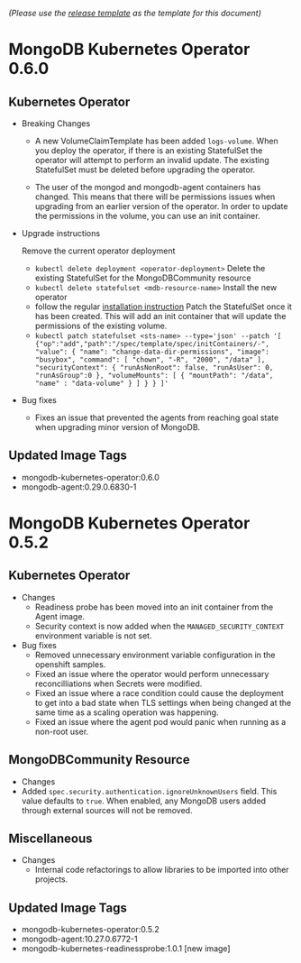 *(Please use the [release template](release-notes-template.md) as the template for this document)*
<!-- Next release -->
# MongoDB Kubernetes Operator 0.6.0
## Kubernetes Operator

* Breaking Changes
  * A new VolumeClaimTemplate has been added `logs-volume`. When you deploy the operator, if there is an existing StatefulSet the operator will attempt to perform an invalid update. The existing StatefulSet must be deleted before upgrading the operator.
  
  * The user of the mongod and mongodb-agent containers has changed. This means that there will be permissions
    issues when upgrading from an earlier version of the operator. In order to update the permissions in the volume, you can use an init container.

* Upgrade instructions

  Remove the current operator deployment
  -  `kubectl delete deployment <operator-deployment>`
  Delete the existing StatefulSet for the MongoDBCommunity resource
  -   `kubectl delete statefulset <mdb-resource-name>`
  Install the new operator
  - follow the regular [installation instruction](https://github.com/mongodb/mongodb-kubernetes-operator/blob/master/docs/install-upgrade.md)
  Patch the StatefulSet once it has been created. This will add an init container that will update the permissions of the existing volume.
  - `kubectl patch statefulset <sts-name> --type='json' --patch '[ {"op":"add","path":"/spec/template/spec/initContainers/-", "value": { "name": "change-data-dir-permissions", "image": "busybox", "command": [ "chown", "-R", "2000", "/data" ], "securityContext": { "runAsNonRoot": false, "runAsUser": 0, "runAsGroup":0 }, "volumeMounts": [ { "mountPath": "/data", "name" : "data-volume" } ] } } ]'`
   
* Bug fixes
  * Fixes an issue that prevented the agents from reaching goal state when upgrading minor version of MongoDB.

 ## Updated Image Tags
 * mongodb-kubernetes-operator:0.6.0
 * mongodb-agent:0.29.0.6830-1


<!-- Past Releases -->
# MongoDB Kubernetes Operator 0.5.2
## Kubernetes Operator
* Changes
  * Readiness probe has been moved into an init container from the Agent image.
  * Security context is now added when the `MANAGED_SECURITY_CONTEXT` environment variable is not set.
* Bug fixes
  * Removed unnecessary environment variable configuration in the openshift samples.
  * Fixed an issue where the operator would perform unnecessary reconcilliations when Secrets were modified.
  * Fixed an issue where a race condition could cause the deployment to get into a bad state when TLS
    settings when being changed at the same time as a scaling operation was happening.
  * Fixed an issue where the agent pod would panic when running as a non-root user.

## MongoDBCommunity Resource
* Changes
 * Added `spec.security.authentication.ignoreUnknownUsers` field. This value defaults to `true`. When enabled,
   any MongoDB users added through external sources will not be removed.


## Miscellaneous
* Changes
  * Internal code refactorings to allow libraries to be imported into other projects.


 ## Updated Image Tags
 * mongodb-kubernetes-operator:0.5.2
 * mongodb-agent:10.27.0.6772-1
 * mongodb-kubernetes-readinessprobe:1.0.1 [new image]
